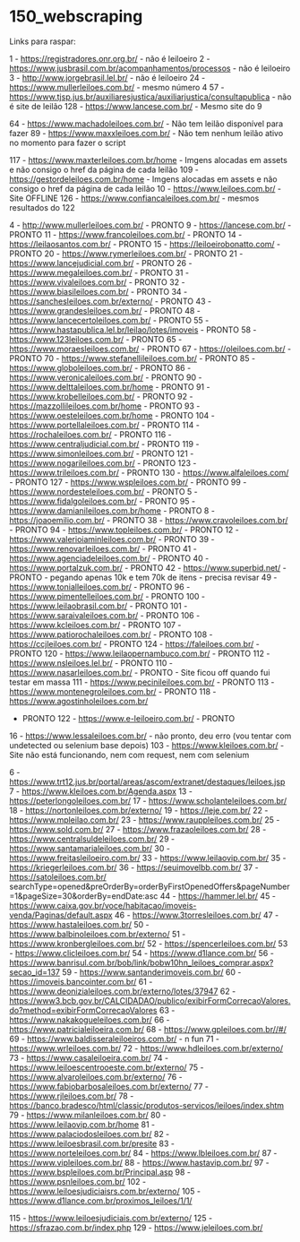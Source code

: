 # 150_webscraping
 
Links para raspar:

1 - https://registradores.onr.org.br/ - não é leiloeiro
2 - https://www.jusbrasil.com.br/acompanhamentos/processos - não é leiloeiro
3 - http://www.jorgebrasil.lel.br/ - não é leiloeiro
24 - https://www.mullerleiloes.com.br/ - mesmo número 4
57 - https://www.tjsp.jus.br/auxiliaresjustica/auxiliarjustica/consultapublica - não é site de leilão
128 - https://www.lancese.com.br/ - Mesmo site do 9


64 - https://www.machadoleiloes.com.br/ - Não tem leilão disponível para fazer
89 - https://www.maxxleiloes.com.br/ - Não tem nenhum leilão ativo no momento para fazer o script

117 - https://www.maxterleiloes.com.br/home -  Imgens alocadas em assets e não consigo o href da página de cada leilão
109 - https://gestordeleiloes.com.br/home - Imgens alocadas em assets e não consigo o href da página de cada leilão
10 - https://www.leiloes.com.br/ - Site OFFLINE
126 - https://www.confiancaleiloes.com.br/ - mesmos resultados do 122





4 - http://www.mullerleiloes.com.br/ - PRONTO
9 - https://lancese.com.br/ - PRONTO
11 - https://www.francoleiloes.com.br/ - PRONTO
14 - https://leilaosantos.com.br/ - PRONTO
15 - https://leiloeirobonatto.com/ - PRONTO
20 - https://www.rymerleiloes.com.br/ - PRONTO
21 - https://www.lancejudicial.com.br/ - PRONTO
26 - https://www.megaleiloes.com.br/ - PRONTO
31 - https://www.vivaleiloes.com.br/ - PRONTO
32 - https://www.biasileiloes.com.br/ - PRONTO
34 - https://sanchesleiloes.com.br/externo/ - PRONTO
43 - https://www.grandesleiloes.com.br/ - PRONTO
48 - https://www.lancecertoleiloes.com.br/ - PRONTO
55 - https://www.hastapublica.lel.br/leilao/lotes/imoveis - PRONTO
58 - https://www.123leiloes.com.br/ - PRONTO
65 - https://www.moraesleiloes.com.br/ - PRONTO
67 - https://oleiloes.com.br/ - PRONTO
70 - https://www.stefanellileiloes.com.br/ - PRONTO
85 - https://www.globoleiloes.com.br/ - PRONTO
86 - https://www.veronicaleiloes.com.br/ - PRONTO
90 - https://www.delttaleiloes.com.br/home - PRONTO
91 - https://www.krobelleiloes.com.br/ - PRONTO
92 - https://mazzollileiloes.com.br/home - PRONTO
93 - https://www.oesteleiloes.com.br/home - PRONTO
104 - https://www.portellaleiloes.com.br/ - PRONTO
114 - https://rochaleiloes.com.br/ - PRONTO
116 - https://www.centraljudicial.com.br/ - PRONTO
119 - https://www.simonleiloes.com.br/ - PRONTO
121 - https://www.nogarileiloes.com.br/ - PRONTO
123 - https://www.trileiloes.com.br/ - PRONTO
130 - https://www.alfaleiloes.com/ - PRONTO
127 - https://www.wspleiloes.com.br/ - PRONTO
99 - https://www.nordesteleiloes.com.br/ - PRONTO
5 - https://www.fidalgoleiloes.com.br/ - PRONTO
95 - https://www.damianileiloes.com.br/home - PRONTO
8 - https://joaoemilio.com.br/ - PRONTO
38 - https://www.cravoleiloes.com.br/ - PRONTO
94 - https://www.topleiloes.com.br/ - PRONTO
12 - https://www.valerioiaminleiloes.com.br/ - PRONTO
39 - https://www.renovarleiloes.com.br/ - PRONTO
41 - https://www.agenciadeleiloes.com.br/ - PRONTO
40 - https://www.portalzuk.com.br/ - PRONTO
42 - https://www.superbid.net/ - PRONTO - pegando apenas 10k e tem 70k de itens - precisa revisar
49 - https://www.tonialleiloes.com.br/ - PRONTO
96 - https://www.pimentelleiloes.com.br/ - PRONTO
100 - https://www.leilaobrasil.com.br/ - PRONTO
101 - https://www.saraivaleiloes.com.br/ - PRONTO
106 - https://www.kcleiloes.com.br/ - PRONTO
107 - https://www.patiorochaleiloes.com.br/ - PRONTO
108 - https://ccjleiloes.com.br/ - PRONTO
124 - https://faleiloes.com.br/ - PRONTO
120 - https://www.leilaopernambuco.com.br/ - PRONTO
112 - https://www.nsleiloes.lel.br/ - PRONTO
110 - https://www.nasarleiloes.com.br/ - PRONTO - Site ficou off quando fui testar em massa
111 - https://www.pecinileiloes.com.br/ - PRONTO
113 - https://www.montenegroleiloes.com.br/ - PRONTO
118 - https://www.agostinholeiloes.com.br/
 - PRONTO
 122 - https://www.e-leiloeiro.com.br/ - PRONTO






16 - https://www.lessaleiloes.com.br/ - não pronto, deu erro (vou tentar com undetected ou selenium base depois)
103 - https://www.kleiloes.com.br/ - Site não está funcionando, nem com request, nem com selenium



6 - https://www.trt12.jus.br/portal/areas/ascom/extranet/destaques/leiloes.jsp
7 - https://www.kleiloes.com.br/Agenda.aspx
13 - https://peterlongoleiloes.com.br/
17 - https://www.scholanteleiloes.com.br/
18 - https://nortonleiloes.com.br/externo/
19 - https://leje.com.br/
22 - https://www.mpleilao.com.br/
23 - https://www.rauppleiloes.com.br/
25 - https://www.sold.com.br/
27 - https://www.frazaoleiloes.com.br/
28 - https://www.centralsuldeleiloes.com.br/
29 - https://www.santamarialeiloes.com.br/
30 - https://www.freitasleiloeiro.com.br/
33 - https://www.leilaovip.com.br/
35 - https://kriegerleiloes.com.br/
36 - https://seuimovelbb.com.br/
37 - https://satoleiloes.com.br/
searchType=opened&preOrderBy=orderByFirstOpenedOffers&pageNumber=1&pageSize=30&orderBy=endDate:asc
44 - https://hammer.lel.br/
45 - https://www.caixa.gov.br/voce/habitacao/imoveis-venda/Paginas/default.aspx
46 - https://www.3torresleiloes.com.br/
47 - https://www.hastaleiloes.com.br/
50 - https://www.balbinoleiloes.com.br/externo/
51 - https://www.kronbergleiloes.com.br/
52 - https://spencerleiloes.com.br/
53 - https://www.clicleiloes.com.br/
54 - https://www.d1lance.com.br/
56 - https://www.banrisul.com.br/bob/link/bobw10hn_leiloes_comprar.aspx?secao_id=137
59 - https://www.santanderimoveis.com.br/
60 - https://imoveis.bancointer.com.br/
61 - https://www.deonizialeiloes.com.br/externo/lotes/37947
62 - https://www3.bcb.gov.br/CALCIDADAO/publico/exibirFormCorrecaoValores.do?method=exibirFormCorrecaoValores
63 - https://www.nakakogueleiloes.com.br/
66 - https://www.patricialeiloeira.com.br/
68 - https://www.gpleiloes.com.br//#/
69 - https://www.baldisseraleiloeiros.com.br/ - n fun
71 - https://www.wrleiloes.com.br/
72 - https://www.hdleiloes.com.br/externo/
73 - https://www.casaleiloeira.com.br/
74 - https://www.leiloescentrooeste.com.br/externo/
75 - https://www.alvaroleiloes.com.br/externo/
76 - https://www.fabiobarbosaleiloes.com.br/externo/
77 - https://www.rjleiloes.com.br/
78 - https://banco.bradesco/html/classic/produtos-servicos/leiloes/index.shtm
79 - https://www.milanleiloes.com.br/
80 - https://www.leilaovip.com.br/home
81 - https://www.palaciodosleiloes.com.br/
82 - https://www.leiloesbrasil.com.br/presite
83 - https://www.norteleiloes.com.br/
84 - https://www.lbleiloes.com.br/
87 - https://www.vipleiloes.com.br/
88 - https://www.hastavip.com.br/
97 - https://www.bspleiloes.com.br/Principal.asp
98 - https://www.psnleiloes.com.br/
102 - https://www.leiloesjudiciaisrs.com.br/externo/
105 - https://www.d1lance.com.br/proximos_leiloes/1/1/

115 - https://www.leiloesjudiciais.com.br/externo/
125 - https://sfrazao.com.br/index.php
129 - https://www.jeleiloes.com.br/







